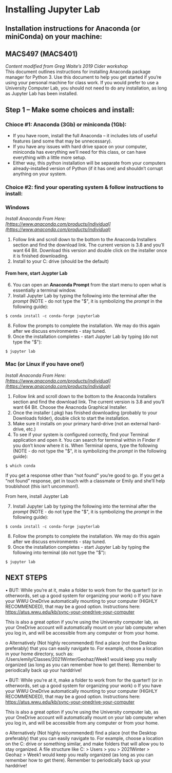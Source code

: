 # Installing Jupyter Lab
## Installation instructions for Anaconda (or miniConda) on your machine:
## MACS497 (MACS401)

*Content modified from Greg Waite’s 2019 Cider workshop*  
This document outlines instructions for installing Anaconda package manager for Python 3.  Use this document to help you get started if you’re using your personal machine for class work.  If you would prefer to use a University Computer Lab, you should not need to do any installation, as long as Jupyter Lab has been installed.  

## Step 1 – Make some choices and install: 

### Chioce \#1:  Anaconda (3Gb) or miniconda (1Gb):

- If you have room, install the full Anaconda – it includes lots of useful features (and some that may be unnecessary).
- If you have any issues with hard drive space on your computer, miniconda has everything we’ll need for this class, or can have everything with a little more setup. 
- Either way, this python installation will be separate from your computers already-installed version of Python (if it has one) and shouldn’t corrupt anything on your system. 

### Choice \#2: find your operating system & follow instructions to install:
### Windows
*Install Anaconda From Here: [https://www.anaconda.com/products/individual](https://www.anaconda.com/products/individual)*  
1. Follow link and scroll down to the bottom to the Anaconda Installers section and find the download link. The current version is 3.8 and you’ll want 64 Bit. Download this version and double click on the installer once it is finished downloading. 
2. Install to your C: drive (should be the default)
#### From here, start Juypter Lab
6. You can open an **Anaconda Prompt** from the start menu to open what is essentially a terminal window. 
7. Install Jupyter Lab by typing the following into the terminal after the *prompt* (NOTE - do not type the "$", it is symbolizing the *prompt* in the following guide): 

```
$ conda install -c conda-forge jupyterlab
```

8. Follow the prompts to complete the installation. We may do this again after we discuss environments - stay tuned. 
9. Once the installation completes - start Jupyter Lab by typing (do not type the "$"): 

```
$ jupyter lab
```


### Mac (or Linux if you have one!)
*Install Anaconda From Here: [https://www.anaconda.com/products/individual](https://www.anaconda.com/products/individual)*  
1. Follow link and scroll down to the bottom to the Anaconda Installers section and find the download link. The current version is 3.8 and you’ll want 64 Bit. Choose the Anacnoda Graphical Installer. 
2. Once the installer (.pkg) has finished downloading (probably to your Downloads folder), double click to start the installation. 
3. Make sure it installs on your primary hard-drive (not an external hard-drive, etc.)
4. To see if your system is configured correctly, find your Terminal application and open it.  You can search for terminal within in Finder if you don’t know where it is. When Terminal opens, type the following (NOTE - do not type the "$", it is symbolizing the *prompt* in the following guide): 

```
$ which conda
```

If you get a response other than “not found” you’re good to go.  If you get a “not found” response, get in touch with a classmate or Emily and she’ll help troublshoot (this isn’t uncommon!). 

From here, install Juypter Lab

7. Install Jupyter Lab by typing the following into the terminal after the *prompt* (NOTE - do not type the "$", it is symbolizing the *prompt* in the following guide): 

```
$ conda install -c conda-forge jupyterlab
```

8. Follow the prompts to complete the installation. We may do this again after we discuss environments - stay tuned. 
9. Once the installation completes - start Jupyter Lab by typing the following into terminal (do not type the "$"): 

```
$ jupyter lab
```

## NEXT STEPS

•	BUT: While you’re at it, make a folder to work from for the quarter!! (or in otherwords, set up a good system for organizing your work)
o	If you have your WWU OneDrive automatically mounting to your computer (HIGHLY RECOMMENDED), that may be a good option.  Instructions here:
https://atus.wwu.edu/kb/sync-your-onedrive-your-computer

This is also a great option if you’re using the University computer lab, as your OneDrive account will automatically mount on your lab computer when you log in, and will be accessible from any computer or from your home. 

o	Alternatively (Not highly recommended)  find a place (not the Desktop preferably) that you can easily navigate to.  For example, choose a location in your home directory, such as:
/Users/emily/Classes/2021Winter/Geohaz/Week1 would keep you really organized (as long as you can remember how to get there).  Remember to periodically back up your harddrive! 




•	BUT: While you’re at it, make a folder to work from for the quarter!! (or in otherwords, set up a good system for organizing your work)
o	If you have your WWU OneDrive automatically mounting to your computer (HIGHLY RECOMMENDED), that may be a good option.  Instructions here:
https://atus.wwu.edu/kb/sync-your-onedrive-your-computer

This is also a great option if you’re using the University computer lab, as your OneDrive account will automatically mount on your lab computer when you log in, and will be accessible from any computer or from your home. 

o	Alternatively (Not highly recommended) find a place (not the Desktop preferably) that you can easily navigate to.  For example, choose a location on the C: drive or something similar, and make folders that will allow you to stay organized.  A file structure like C: > Users > you > 2021Winter > Geohaz > Week1  would keep you really organized (as long as you can remember how to get there).  Remember to periodically back up your harddrive!